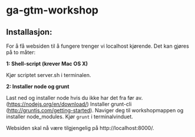 # ga-gtm-workshop

## Installasjon:
For å få websiden til å fungere trenger vi localhost kjørende. Det kan gjøres på to måter:

**1: Shell-script (krever Mac OS X)**

Kjør scriptet server.sh i terminalen. 


**2: Installer node og grunt**

Last ned og installer node hvis du ikke har det fra før av. (https://nodejs.org/en/download/)
Installer grunt-cli (http://gruntjs.com/getting-started).
Naviger deg til workshopmappen og installer node_modules.
Kjør `grunt` i terminalvinduet. 

Websiden skal nå være tilgjengelig på http://localhost:8000/.
